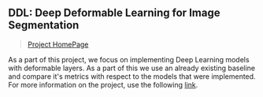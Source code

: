 ## DDL: Deep Deformable Learning for Image Segmentation

> [Project HomePage](https://nisch100.github.io/DeepDeformableLearning/)

As a part of this project, we focus on implementing Deep Learning models with  deformable layers. As a part of this we use an already existing
baseline and compare it's metrics with respect to the models that were implemented. For more information on the project, use the following [link](https://nisch100.github.io/DeepDeformableLearning/).


